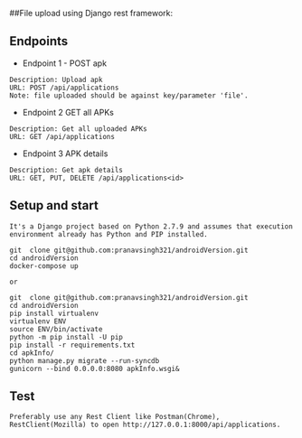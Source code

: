 ##File upload using Django rest framework:

## Endpoints

* Endpoint 1 - POST apk
```
Description: Upload apk
URL: POST /api/applications
Note: file uploaded should be against key/parameter 'file'.
```

* Endpoint 2 GET all APKs
```
Description: Get all uploaded APKs
URL: GET /api/applications
```

* Endpoint 3 APK details
```
Description: Get apk details
URL: GET, PUT, DELETE /api/applications<id>
```


## Setup and start
```
It's a Django project based on Python 2.7.9 and assumes that execution environment already has Python and PIP installed. 

git  clone git@github.com:pranavsingh321/androidVersion.git
cd androidVersion
docker-compose up

or

git  clone git@github.com:pranavsingh321/androidVersion.git
cd androidVersion
pip install virtualenv
virtualenv ENV
source ENV/bin/activate
python -m pip install -U pip
pip install -r requirements.txt
cd apkInfo/
python manage.py migrate --run-syncdb
gunicorn --bind 0.0.0.0:8080 apkInfo.wsgi&
```
## Test
```
Preferably use any Rest Client like Postman(Chrome), RestClient(Mozilla) to open http://127.0.0.1:8000/api/applications.

```


